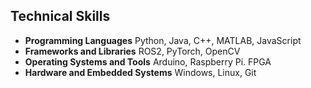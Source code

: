 ## Technical Skills

- **Programming Languages**  Python, Java, C++, MATLAB, JavaScript
- **Frameworks and Libraries**  ROS2, PyTorch, OpenCV
- **Operating Systems and Tools**  Arduino, Raspberry Pi. FPGA
- **Hardware and Embedded Systems**  Windows, Linux, Git
